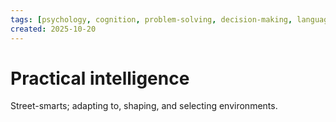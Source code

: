 ```yaml
---
tags: [psychology, cognition, problem-solving, decision-making, language, intelligence, testing, heuristics, bias]
created: 2025-10-20
---
```

# Practical intelligence

Street-smarts; adapting to, shaping, and selecting environments.
